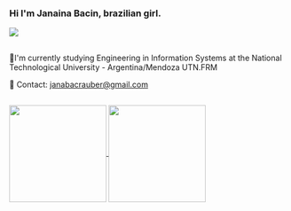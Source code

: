 ### Hi I'm Janaina Bacin, brazilian girl. <div> 
  <a href="https://www.linkedin.com/in/janaina-bacin-rauber/" target="_blank"><img src="https://img.shields.io/badge/-LinkedIn-%230077B5?style=for-the-badge&logo=linkedin&logoColor=white" target="_blank"></a>  
</div>

 ##
🌱I'm currently studying Engineering in Information Systems at the National Technological University - Argentina/Mendoza UTN.FRM

 📧 Contact: janabacrauber@gmail.com  

 ##

<a href="https://github.com/janaBR30/github-readme-stats">
  <img height=175em align="center" src="https://github-readme-stats.vercel.app/api?username=janaBR30&show_icons=true&theme=tokyonight" />
</a>
<a href="https://github.com/janaBR30/convoychat">
  <img height=175em align="center" src="https://github-readme-stats.vercel.app/api/top-langs?username=janaBR30&layout=compact&langs_count=8&card_width=320&theme=tokyonight" />
</a>
 
